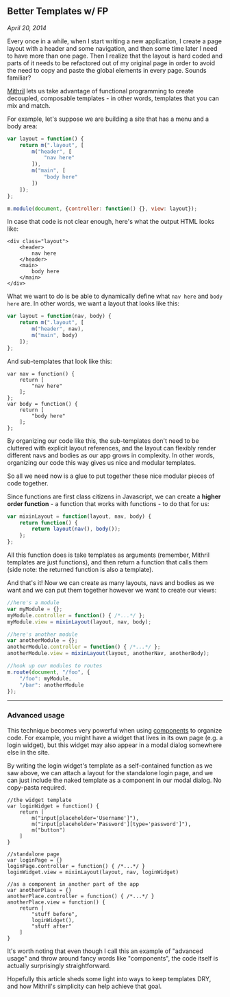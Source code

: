 ## Better Templates w/ FP

*April 20, 2014*

Every once in a while, when I start writing a new application, I create a page layout with a header and some navigation, and then some time later I need to have more than one page. Then I realize that the layout is hard coded and parts of it needs to be refactored out of my original page in order to avoid the need to copy and paste the global elements in every page. Sounds familiar?

[Mithril](http://lhorie.github.io/mithril) lets us take advantage of functional programming to create decoupled, composable templates - in other words, templates that you can mix and match.

For example, let's suppose we are building a site that has a menu and a body area:

```javascript
var layout = function() {
	return m(".layout", [
		m("header", [
			"nav here"
		]),
		m("main", [
			"body here"
		])
	]);
};

m.module(document, {controller: function() {}, view: layout});
```

In case that code is not clear enough, here's what the output HTML looks like:

```markup
<div class="layout">
	<header>
		nav here
	</header>
	<main>
		body here
	</main>
</div>
```

What we want to do is be able to dynamically define what `nav here` and `body here` are. In other words, we want a layout that looks like this:

```javascript
var layout = function(nav, body) {
	return m(".layout", [
		m("header", nav),
		m("main", body)
	]);
};
```

And sub-templates that look like this:

```
var nav = function() {
	return [
		"nav here"
	];
};
var body = function() {
	return [
		"body here"
	];
};
```

By organizing our code like this, the sub-templates don't need to be cluttered with explicit layout references, and the layout can flexibly render different navs and bodies as our app grows in complexity. In other words, organizing our code this way gives us nice and modular templates.

So all we need now is a glue to put together these nice modular pieces of code together.

Since functions are first class citizens in Javascript, we can create a **higher order function** - a function that works with functions - to do that for us:

```javascript
var mixinLayout = function(layout, nav, body) {
	return function() {
		return layout(nav(), body());
	};
};
```

All this function does is take templates as arguments (remember, Mithril templates are just functions), and then return a function that calls them (side note: the returned function is also a template).

And that's it! Now we can create as many layouts, navs and bodies as we want and we can put them together however we want to create our views:

```javascript
//here's a module
var myModule = {};
myModule.controller = function() { /*...*/ };
myModule.view = mixinLayout(layout, nav, body);

//here's another module
var anotherModule = {};
anotherModule.controller = function() { /*...*/ };
anotherModule.view = mixinLayout(layout, anotherNav, anotherBody);

//hook up our modules to routes
m.route(document, "/foo", {
	"/foo": myModule,
	"/bar": anotherModule
});
```

---

### Advanced usage

This technique becomes very powerful when using [components](http://lhorie.github.io/mithril/components.html) to organize code. For example, you might have a widget that lives in its own page (e.g. a login widget), but this widget may also appear in a modal dialog somewhere else in the site.

By writing the login widget's template as a self-contained function as we saw above, we can attach a layout for the standalone login page, and we can just include the naked template as a component in our modal dialog. No copy-pasta required.

```
//the widget template
var loginWidget = function() {
	return [
		m("input[placeholder='Username']"),
		m("input[placeholder='Password'][type='password']"),
		m("button")
	]
}

//standalone page
var loginPage = {}
loginPage.controller = function() { /*...*/ }
loginWidget.view = mixinLayout(layout, nav, loginWidget)

//as a component in another part of the app
var anotherPlace = {}
anotherPlace.controller = function() { /*...*/ }
anotherPlace.view = function() {
	return [
		"stuff before",
		loginWidget(),
		"stuff after"
	]
}
```

It's worth noting that even though I call this an example of "advanced usage" and throw around fancy words like "components", the code itself is actually surprisingly straightforward.

Hopefully this article sheds some light into ways to keep templates DRY, and how Mithril's simplicity can help achieve that goal.